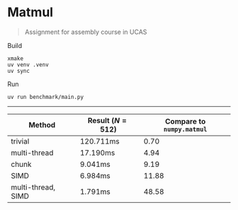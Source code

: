 # Matmul

> Assignment for assembly course in UCAS

Build

```
xmake
uv venv .venv
uv sync
```

Run

```
uv run benchmark/main.py
```

---

|Method|Result ($N=512$)|Compare to `numpy.matmul`|
|----|----|----|
|trivial|120.711ms|0.70|
|multi-thread|17.190ms|4.94|
|chunk|9.041ms|9.19|
|SIMD|6.984ms|11.88|
|multi-thread, SIMD|1.791ms|48.58|